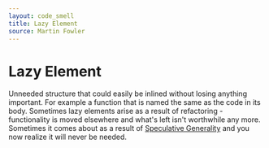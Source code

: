 ```yaml
---
layout: code_smell
title: Lazy Element
source: Martin Fowler
---
```


# Lazy Element
Unneeded structure that could easily be inlined without losing anything important. For example a function that is named the same as the code in its body. Sometimes lazy elements arise as a result of refactoring - functionality is moved elsewhere and what's left isn't worthwhile any more. Sometimes it comes about as a result of [Speculative Generality](speculative_generality.html) and you now realize it will never be needed.
